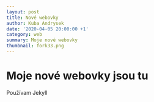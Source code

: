 ```yaml
---
layout: post
title: Nové webovky
author: Kuba Andrysek
date: '2020-04-05 20:00:00 +1'
category: web
summary: Moje nové webovky
thumbnail: fork33.png
---
```


# Moje nové webovky jsou tu

Používam Jekyll